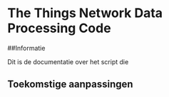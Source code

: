 # The Things Network Data Processing Code

##Informatie

Dit is de documentatie over het script die

## Toekomstige aanpassingen
